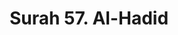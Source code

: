 ---
title       : "Surah 57. Al-Hadid"
DATE        : 7/25/2018 9:18:17 AM
draft       : false
TYPE        : "quran"

BookCode    : "ARB"
SurahNumber : "57"
TotalAyah   : "29"
---